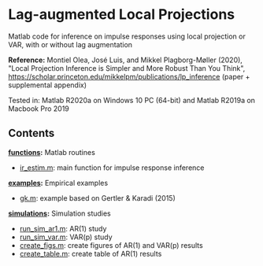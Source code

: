 # Lag-augmented Local Projections

Matlab code for inference on impulse responses using local projection or VAR, with or without lag augmentation

**Reference:**
Montiel Olea, José Luis, and Mikkel Plagborg-Møller (2020), "Local Projection Inference is Simpler and More Robust Than You Think", https://scholar.princeton.edu/mikkelpm/publications/lp_inference (paper + supplemental appendix)

Tested in: Matlab R2020a on Windows 10 PC (64-bit) and Matlab R2019a on Macbook Pro 2019

## Contents

**[functions](functions):** Matlab routines
- [ir_estim.m](functions/ir_estim.m): main function for impulse response inference

**[examples](examples):** Empirical examples
- [gk.m](examples/gk.m): example based on Gertler & Karadi (2015)

**[simulations](simulations):** Simulation studies
- [run_sim_ar1.m](simulations/run_sim_ar1.m): AR(1) study
- [run_sim_var.m](simulations/run_sim_var.m): VAR(p) study
- [create_figs.m](simulations/create_figs.m): create figures of AR(1) and VAR(p) results
- [create_table.m](simulations/create_table.m): create table of AR(1) results
